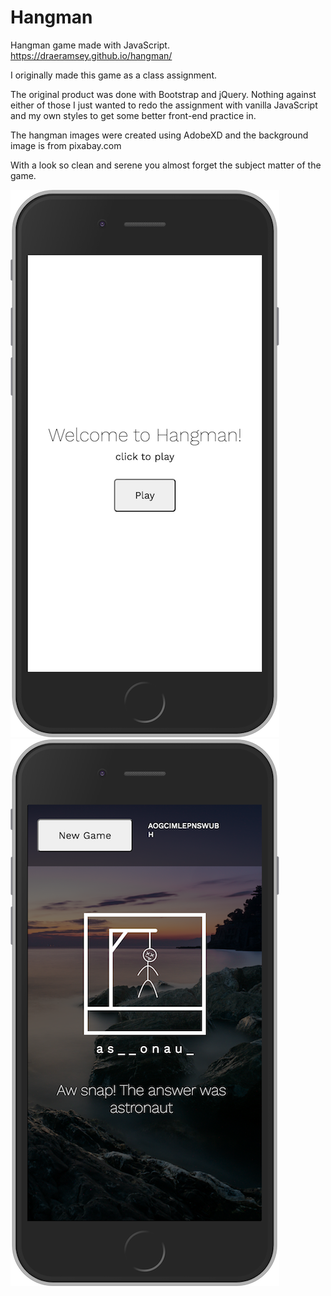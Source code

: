 # Hangman
Hangman game made with JavaScript.
https://draeramsey.github.io/hangman/

I originally made this game as a class assignment.

The original product was done with Bootstrap and jQuery. Nothing against either of those I just wanted to redo the assignment with vanilla JavaScript and my own styles to get some better front-end practice in.

The hangman images were created using AdobeXD and the background image is from pixabay.com

With a look so clean and serene you almost forget the subject matter of the game.

![alt text](https://github.com/DraeRamsey/hangman/blob/master/screenshots/mobile-title.png?raw=true)
![alt text](https://github.com/DraeRamsey/hangman/blob/master/screenshots/mobile-lose.png?raw=true)



